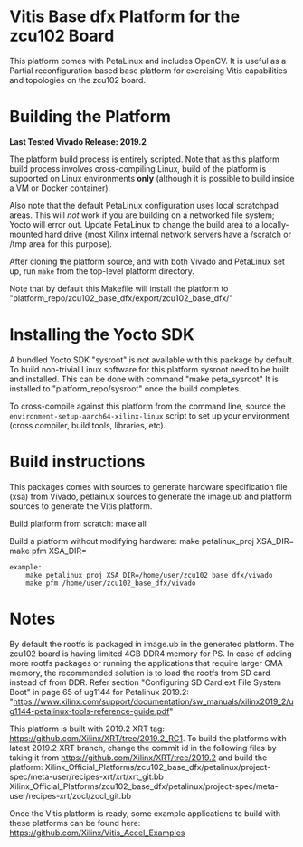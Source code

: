 # Vitis Base dfx Platform for the zcu102 Board

This platform comes with PetaLinux and includes OpenCV. It is useful
as a Partial reconfiguration based base platform for exercising Vitis capabilities
and topologies on the zcu102 board.

# Building the Platform

**Last Tested Vivado Release: 2019.2**

The platform build process is entirely scripted. Note that as this platform
build process involves cross-compiling Linux, build of the platform is supported
on Linux environments **only** (although it is possible to build inside a VM or
Docker container).

Also note that the default PetaLinux configuration uses local scratchpad areas. This
will *not* work if you are building on a networked file system; Yocto will error out.
Update PetaLinux to change the build area to a locally-mounted hard drive (most
Xilinx internal network servers have a /scratch or /tmp area for this purpose).

After cloning the platform source, and with both Vivado and PetaLinux set up, run
`make` from the top-level platform directory.

Note that by default this Makefile will install the platform to "platform_repo/zcu102_base_dfx/export/zcu102_base_dfx/"

# Installing the Yocto SDK

A bundled Yocto SDK "sysroot" is not available with this package by default. To build
non-trivial Linux software for this platform sysroot need to be built and installed.
This can be done with command "make peta_sysroot"
It is installed to "platform_repo/sysroot" once the build completes.

To cross-compile against this platform from the command line, source the
`environment-setup-aarch64-xilinx-linux` script to set up your environment (cross
compiler, build tools, libraries, etc).

# Build instructions

This packages comes with sources to generate hardware specification file (xsa) from Vivado,
petlainux sources to generate the image.ub and platform sources to generate the Vitis platform.

Build platform from scratch:
	make all

Build a platform without modifying hardware:
	make petalinux_proj XSA_DIR=<xsa dir path>
	make pfm XSA_DIR=<xsa dir path>

	example:
		make petalinux_proj XSA_DIR=/home/user/zcu102_base_dfx/vivado
		make pfm /home/user/zcu102_base_dfx/vivado

# Notes

By default the rootfs is packaged in image.ub in the generated platform. The zcu102 board is having limited
4GB DDR4 memory for PS. In case of adding more rootfs packages or running the applications that require larger
CMA memory, the recommended solution is to load the rootfs from SD card instead of from DDR.
Refer section "Configuring SD Card ext File System Boot" in page 65 of ug1144 for Petalinux 2019.2:
"https://www.xilinx.com/support/documentation/sw_manuals/xilinx2019_2/ug1144-petalinux-tools-reference-guide.pdf"

This platform is built with 2019.2 XRT tag: https://github.com/Xilinx/XRT/tree/2019.2_RC1.
To build the platforms with latest 2019.2 XRT branch, change the commit id in the following files by taking it
from https://github.com/Xilinx/XRT/tree/2019.2 and build the platform:
	Xilinx_Official_Platforms/zcu102_base_dfx/petalinux/project-spec/meta-user/recipes-xrt/xrt/xrt_git.bb
	Xilinx_Official_Platforms/zcu102_base_dfx/petalinux/project-spec/meta-user/recipes-xrt/zocl/zocl_git.bb

Once the Vitis platform is ready, some example applications to build with these platforms can be found here:
https://github.com/Xilinx/Vitis_Accel_Examples
